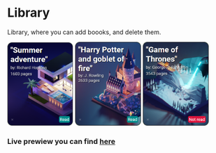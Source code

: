 # Library
Library, where you can add boooks, and delete them.
  <div>
 <img src="/img/Ref1.png" width="30%">
 <img src="/img/Ref2.png" width="30%">
 <img src="/img/Ref3.png" width="30%">
  <div>
    
### Live prewiew you can find [here](https://digidr0.github.io/Library/)
